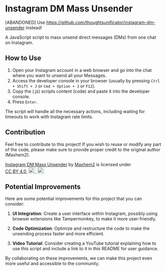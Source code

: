 # Instagram DM Mass Unsender

[ABANDONED] Use https://github.com/thoughtsunificator/instagram-dm-unsender instead!

A JavaScript script to mass unsend direct messages (DMs) from one chat on Instagram.

## How to Use
1. Open your Instagram account in a web browser and go into the chat where you want to unsend all your Messages.
2. Access the developer console in your browser (usually by pressing `Ctrl + Shift + J` or `Cmd + Option + J` or `F12`).
3. Copy the (.js) scripts content (code) and paste it into the developer console.
4. Press `Enter`.

The script will handle all the necessary actions, including waiting for timeouts to work with Instagram rate limits.

## Contribution
Feel free to contribute to this project! If you wish to reuse or modify any part of the code, please make sure to provide proper credit to the original author (Maxhem2).

<p xmlns:cc="http://creativecommons.org/ns#" xmlns:dct="http://purl.org/dc/terms/">
    <a property="dct:title" rel="cc:attributionURL" href="https://github.com/Maxhem2/instagram-mass-unsender">Instagram DM Mass Unsender</a> by
    <a rel="cc:attributionURL dct:creator" property="cc:attributionName" href="https://github.com/Maxhem2">Maxhem2</a> is licensed under
    <a href="http://creativecommons.org/licenses/by/4.0/" target="_blank" rel="license noopener noreferrer" style="display:inline-block;">
        CC BY 4.0
        <img style="height:22px!important;margin-left:3px;vertical-align:text-bottom;" src="https://mirrors.creativecommons.org/presskit/icons/cc.svg?ref=chooser-v1">
        <img style="height:22px!important;margin-left:3px;vertical-align:text-bottom;" src="https://mirrors.creativecommons.org/presskit/icons/by.svg?ref=chooser-v1">
    </a>
</p>

## Potential Improvements
Here are some potential improvements for this project that you can consider:

1. **UI Integration**: Create a user interface within Instagram, possibly using browser extensions like Tampermonkey, to make it more user-friendly.

2. **Code Optimization**: Optimize and restructure the code to make the unsending process faster and more efficient.

3. **Video Tutorial**: Consider creating a YouTube tutorial explaining how to use this script and include a link to it in this README for user guidance.

By collaborating on these improvements, we can make this project even more useful and accessible to the community.

